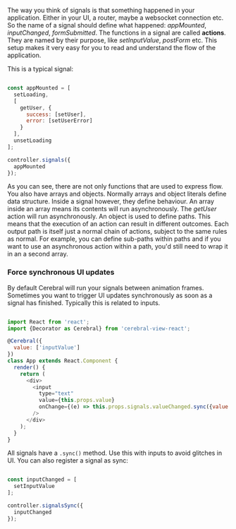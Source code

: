 The way you think of signals is that something happened in your application. Either in your UI, a router, maybe a websocket connection etc. So the name of a signal should define what happened: *appMounted*, *inputChanged*, *formSubmitted*. The functions in a signal are called **actions**. They are named by their purpose, like *setInputValue*, *postForm* etc. This setup makes it very easy for you to read and understand the flow of the application.

This is a typical signal:

```javascript

const appMounted = [
  setLoading,
  [
    getUser, {
      success: [setUser],
      error: [setUserError]
    }
  ],
  unsetLoading
];

controller.signals({
  appMounted
});
```

As you can see, there are not only functions that are used to express flow. You also have arrays and objects. Normally arrays and object literals define data structure. Inside a signal however, they define behaviour. An array inside an array means its contents will run asynchronously. The *getUser* action will run asynchronously. An object is used to define paths. This means that the execution of an action can result in different outcomes. Each output path is itself just a normal chain of actions, subject to the same rules as normal. For example, you can define sub-paths within paths and if you want to use an asynchronous action within a path, you'd still need to wrap it in an a second array.

### Force synchronous UI updates

By default Cerebral will run your signals between animation frames. Sometimes you want to trigger UI updates synchronously as soon as a signal has finished. Typically this is related to inputs.

```javascript

import React from 'react';
import {Decorator as Cerebral} from 'cerebral-view-react';

@Cerebral({
  value: ['inputValue']
})
class App extends React.Component {
  render() {
    return (
      <div>
        <input
          type="text"
          value={this.props.value}
          onChange={(e) => this.props.signals.valueChanged.sync({value: e.target.value})}
        />
      </div>
    );
  }
}
```

All signals have a `.sync()` method. Use this with inputs to avoid glitches in UI. You can also register a signal as sync:

```javascript

const inputChanged = [
  setInputValue
];

controller.signalsSync({
  inputChanged
});
```
